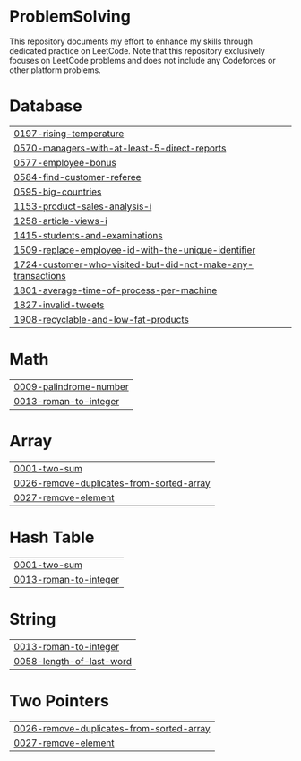 # ProblemSolving
This repository documents my effort to enhance my skills through dedicated practice on LeetCode.
Note that this repository exclusively focuses on LeetCode problems and does not include any Codeforces or other platform problems.


# Database
|  |
| ------- |
| [0197-rising-temperature](https://github.com/andrewayyman/ProblemSolving/tree/master/0197-rising-temperature) |
| [0570-managers-with-at-least-5-direct-reports](https://github.com/andrewayyman/ProblemSolving/tree/master/0570-managers-with-at-least-5-direct-reports) |
| [0577-employee-bonus](https://github.com/andrewayyman/ProblemSolving/tree/master/0577-employee-bonus) |
| [0584-find-customer-referee](https://github.com/andrewayyman/ProblemSolving/tree/master/0584-find-customer-referee) |
| [0595-big-countries](https://github.com/andrewayyman/ProblemSolving/tree/master/0595-big-countries) |
| [1153-product-sales-analysis-i](https://github.com/andrewayyman/ProblemSolving/tree/master/1153-product-sales-analysis-i) |
| [1258-article-views-i](https://github.com/andrewayyman/ProblemSolving/tree/master/1258-article-views-i) |
| [1415-students-and-examinations](https://github.com/andrewayyman/ProblemSolving/tree/master/1415-students-and-examinations) |
| [1509-replace-employee-id-with-the-unique-identifier](https://github.com/andrewayyman/ProblemSolving/tree/master/1509-replace-employee-id-with-the-unique-identifier) |
| [1724-customer-who-visited-but-did-not-make-any-transactions](https://github.com/andrewayyman/ProblemSolving/tree/master/1724-customer-who-visited-but-did-not-make-any-transactions) |
| [1801-average-time-of-process-per-machine](https://github.com/andrewayyman/ProblemSolving/tree/master/1801-average-time-of-process-per-machine) |
| [1827-invalid-tweets](https://github.com/andrewayyman/ProblemSolving/tree/master/1827-invalid-tweets) |
| [1908-recyclable-and-low-fat-products](https://github.com/andrewayyman/ProblemSolving/tree/master/1908-recyclable-and-low-fat-products) |
# Math
|  |
| ------- |
| [0009-palindrome-number](https://github.com/andrewayyman/ProblemSolving/tree/master/0009-palindrome-number) |
| [0013-roman-to-integer](https://github.com/andrewayyman/ProblemSolving/tree/master/0013-roman-to-integer) |
# Array
|  |
| ------- |
| [0001-two-sum](https://github.com/andrewayyman/ProblemSolving/tree/master/0001-two-sum) |
| [0026-remove-duplicates-from-sorted-array](https://github.com/andrewayyman/ProblemSolving/tree/master/0026-remove-duplicates-from-sorted-array) |
| [0027-remove-element](https://github.com/andrewayyman/ProblemSolving/tree/master/0027-remove-element) |
# Hash Table
|  |
| ------- |
| [0001-two-sum](https://github.com/andrewayyman/ProblemSolving/tree/master/0001-two-sum) |
| [0013-roman-to-integer](https://github.com/andrewayyman/ProblemSolving/tree/master/0013-roman-to-integer) |
# String
|  |
| ------- |
| [0013-roman-to-integer](https://github.com/andrewayyman/ProblemSolving/tree/master/0013-roman-to-integer) |
| [0058-length-of-last-word](https://github.com/andrewayyman/ProblemSolving/tree/master/0058-length-of-last-word) |
# Two Pointers
|  |
| ------- |
| [0026-remove-duplicates-from-sorted-array](https://github.com/andrewayyman/ProblemSolving/tree/master/0026-remove-duplicates-from-sorted-array) |
| [0027-remove-element](https://github.com/andrewayyman/ProblemSolving/tree/master/0027-remove-element) |